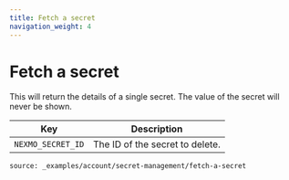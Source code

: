 ```yaml
---
title: Fetch a secret
navigation_weight: 4
---
```


# Fetch a secret

This will return the details of a single secret. The value of the secret will
never be shown.

Key | Description
 -- | --
`NEXMO_SECRET_ID` | The ID of the secret to delete.

```code_snippets
source: _examples/account/secret-management/fetch-a-secret
```
